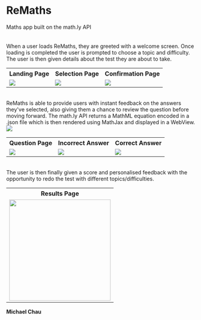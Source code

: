 # ReMaths
Maths app built on the math.ly API
<br><br><br>
When a user loads ReMaths, they are greeted with a welcome screen. Once loading is completed the user is prompted to choose a topic and difficulty. The user is then given details about the test they are about to take.
<br>
<table style="width:"100%">
  <tr>
    <th>Landing Page</th>
    <th>Selection Page</th> 
    <th>Confirmation Page</th>
  </tr>
  <tr>
    <td><img src="https://user-images.githubusercontent.com/28518091/56936166-351e5900-6b39-11e9-92af-01e7fd0d0b0c.jpg"></td>
    <td><img src="https://user-images.githubusercontent.com/28518091/56936165-351e5900-6b39-11e9-9044-4d7a3aadf1ad.jpg"></td> 
    <td><img src="https://user-images.githubusercontent.com/28518091/56936164-3485c280-6b39-11e9-9149-e95969253963.jpg"></td>
  </tr>
</table>
<br>
ReMaths is able to provide users with instant feedback on the answers they've selected, also giving them a chance to review the question before moving forward. The math.ly API returns a MathML equation encoded in a .json file which is then rendered using MathJax and displayed in a WebView.
<img src="https://user-images.githubusercontent.com/28518091/56937037-0f478300-6b3e-11e9-9953-f57c3c04748c.PNG">
<br>

<table style="width:100%">
  <tr>
    <th>Question Page</th>
    <th>Incorrect Answer</th> 
    <th>Correct Answer</th>
  </tr>
  <tr>
    <td><img src="https://user-images.githubusercontent.com/28518091/56936163-3485c280-6b39-11e9-9508-5bd1e7e61d75.jpg"></td>
    <td><img src="https://user-images.githubusercontent.com/28518091/56936161-33ed2c00-6b39-11e9-82d1-b618604725d0.jpg"></td> 
    <td><img src="https://user-images.githubusercontent.com/28518091/56936168-35b6ef80-6b39-11e9-96c3-c7156c7cc62f.jpg"></td>
  </tr>
</table>
<br>
The user is then finally given a score and personalised feedback with the opportunity to redo the test with different topics/difficulties.
<br>
<table style="width:100%">
  <tr>
    <th>Results Page</th>
  </tr>
  <tr>
    <td><img src="https://user-images.githubusercontent.com/28518091/56936167-35b6ef80-6b39-11e9-824c-c9c2047cb2cc.jpg" width="270"></td>
  </tr>
</table>
<b>Michael Chau</b>
